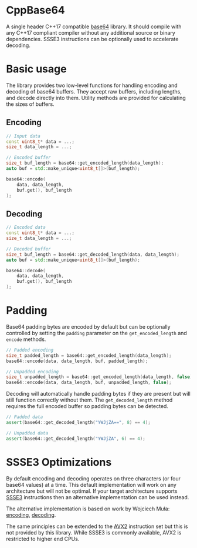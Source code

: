 # CppBase64
A single header C++17 compatible [base64](https://en.wikipedia.org/wiki/Base64) library.  It should compile with any C++17 compliant compiler without any additional source or binary dependencies.  SSSE3 instructions can be optionally used to accelerate decoding.

# Basic usage
The library provides two low-level functions for handling encoding and decoding of base64 buffers.  They accept raw buffers, including lengths, and decode directly into them.  Utility methods are provided for calculating the sizes of buffers.

## Encoding
```cpp
// Input data
const uint8_t* data = ...;
size_t data_length = ...;

// Encoded buffer
size_t buf_length = base64::get_encoded_length(data_length);
auto buf = std::make_unique<uint8_t[]>(buf_length);

base64::encode(
    data, data_length,
    buf.get(), buf_length
);
```
## Decoding
```cpp
// Encoded data
const uint8_t* data = ...;
size_t data_length = ...;

// Decoded buffer
size_t buf_length = base64::get_decoded_length(data, data_length);
auto buf = std::make_unique<uint8_t[]>(buf_length);

base64::decode(
    data, data_length,
    buf.get(), buf_length
);
```

# Padding
Base64 padding bytes are encoded by default but can be optionally controlled by setting the `padding` parameter on the `get_encoded_length` and `encode` methods.
```cpp
// Padded encoding
size_t padded_length = base64::get_encoded_length(data_length);
base64::encode(data, data_length, buf, padded_length);

// Unpadded encoding
size_t unpadded_length = base64::get_encoded_length(data_length, false);
base64::encode(data, data_length, buf, unpadded_length, false);
```

Decoding will automatically handle padding bytes if they are present but will still function correctly without them.  The `get_decoded_length` method requires the full encoded buffer so padding bytes can be detected.
```cpp
// Padded data
assert(base64::get_decoded_length("YWJjZA==", 8) == 4);

// Unpadded data
assert(base64::get_decoded_length("YWJjZA", 6) == 4);
```

# SSSE3 Optimizations
By default encoding and decoding operates on three characters (or four base64 values) at a time.  This default implementation will work on any architecture but will not be optimal.  If your target architecture supports [SSSE3](https://en.wikipedia.org/wiki/SSSE3) instructions then an alternative implementation can be used instead.

The alternative implementation is based on work by Wojciech Muła: [encoding](http://0x80.pl/notesen/2016-01-12-sse-base64-encoding.html), [decoding](http://0x80.pl/notesen/2016-01-17-sse-base64-decoding.html).

The same principles can be extended to the [AVX2](https://en.wikipedia.org/wiki/Advanced_Vector_Extensions) instruction set but this is not provided by this library.  While SSSE3 is commonly available, AVX2 is restricted to higher end CPUs.